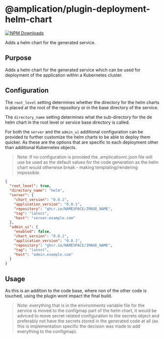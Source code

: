 # @amplication/plugin-deployment-helm-chart

[![NPM Downloads](https://img.shields.io/npm/dt/@amplication/plugin-deployment-helm-chart)](https://www.npmjs.com/package/@amplication/plugin-deployment-helm-chart)

Adds a helm chart for the generated service.

## Purpose

Adds a helm chart for the generated service which can be used for deployment of the application within a Kubernetes cluster.

## Configuration

The `root_level` setting determines whether the directory for the helm charts is placed at the root of the repository or in the base directory of the service.

The `directory_name` setting determines what the sub-directory for the de helm chart in the root level or service base directory is called.

For both the `server` and the `admin_ui` additional configuration can be provided to further customize the helm charts to be able to deploy them quicker. As these are the options that are specific to each deployment other than additional Kubernetes objects.

> Note: If no configuration is provided the .amplicationrc.json file will use be used as the default values for the code generation as the helm chart would otherwise break - making templating/rendering impossible.

```json
{
  "root_level": true,
  "directory_name": "helm",
  "server": {
    "chart_version": "0.0.1",
    "application_version": "0.0.1",
    "repository": "ghcr.io/NAMESPACE/IMAGE_NAME",
    "tag": "latest",
    "host": "server.example.com"
  },
  "admin_ui": {
    "enabled": false,
    "chart_version": "0.0.1",
    "application_version": "0.0.1",
    "repository": "ghcr.io/NAMESPACE/IMAGE_NAME",
    "tag": "latest",
    "host": "admin.example.com"
  }
}
```

## Usage

As this is an addition to the code base, where non of the other code is touched, using the plugin wont impact the final build.

> Note: everything that is in the environments variable file for the service is moved to the configmap part of the helm chart, it would be adviced to move secret related configuration to the secrets object and preferably not have the secrets stored in the generated code at all (as this is implementation specific the decision was made to add everything to the configmap).
